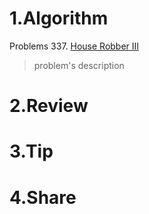 # 1.Algorithm

Problems 337. [House Robber III ](https://leetcode.com/problems/house-robber-iii/description/)

>problem's description

# 2.Review


# 3.Tip


# 4.Share